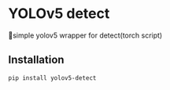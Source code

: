 # YOLOv5 detect

🚀simple yolov5 wrapper for detect(torch script)  

## Installation  
```bash
pip install yolov5-detect
```
